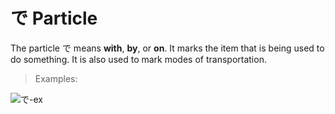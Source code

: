 # で Particle

The particle で means **with**, **by**, or **on**. It marks the item that is being used to do something. It is also used to mark modes of transportation.

> Examples:

![で-ex](../../assets/images/examples/で-ex.png)